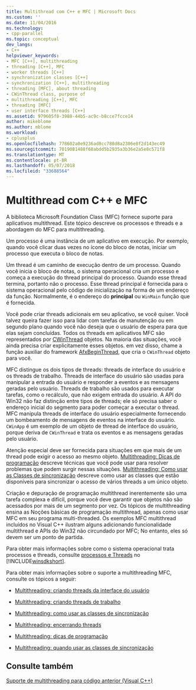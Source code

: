 ```yaml
---
title: Multithread com C++ e MFC | Microsoft Docs
ms.custom: ''
ms.date: 11/04/2016
ms.technology:
- cpp-parallel
ms.topic: conceptual
dev_langs:
- C++
helpviewer_keywords:
- MFC [C++], multithreading
- threading [C++], MFC
- worker threads [C++]
- synchronization classes [C++]
- synchronization [C++], multithreading
- threading [MFC], about threading
- CWinThread class, purpose of
- multithreading [C++], MFC
- threading [MFC]
- user interface threads [C++]
ms.assetid: 979605f8-3988-44b5-ac9c-b8cce7fcce14
author: mikeblome
ms.author: mblome
ms.workload:
- cplusplus
ms.openlocfilehash: 778602a0e9236ad8cc788d8a2306e8f2d143ec49
ms.sourcegitcommit: 7019081488f68abdd5b2935a3b36e2a5e8c571f8
ms.translationtype: MT
ms.contentlocale: pt-BR
ms.lasthandoff: 05/07/2018
ms.locfileid: "33688564"
---
```

# <a name="multithreading-with-c-and-mfc"></a>Multithread com C++ e MFC
A biblioteca Microsoft Foundation Class (MFC) fornece suporte para aplicativos multithread. Este tópico descreve os processos e threads e a abordagem do MFC para multithreading.  
  
 Um processo é uma instância de um aplicativo em execução. Por exemplo, quando você clicar duas vezes no ícone do bloco de notas, iniciar um processo que executa o bloco de notas.  
  
 Um thread é um caminho de execução dentro de um processo. Quando você inicia o bloco de notas, o sistema operacional cria um processo e começa a execução do thread principal do processo. Quando esse thread termina, portanto não o processo. Esse thread principal é fornecida para o sistema operacional pelo código de inicialização na forma de um endereço da função. Normalmente, é o endereço do **principal** ou `WinMain` função que é fornecida.  
  
 Você pode criar threads adicionais em seu aplicativo, se você quiser. Você talvez queira fazer isso para lidar com tarefas de manutenção ou em segundo plano quando você não deseja que o usuário de espera para que elas sejam concluídas. Todos os threads em aplicativos MFC são representados por [CWinThread](../mfc/reference/cwinthread-class.md) objetos. Na maioria das situações, você ainda precisa criar explicitamente esses objetos. em vez disso, chame a função auxiliar do framework [AfxBeginThread](../mfc/reference/application-information-and-management.md#afxbeginthread), que cria o `CWinThread` objeto para você.  
  
 MFC distingue os dois tipos de threads: threads de interface do usuário e os threads de trabalho. Threads de interface do usuário são usadas para manipular a entrada do usuário e responder a eventos e as mensagens geradas pelo usuário. Threads de trabalho são usados para executar tarefas, como o recálculo, que não exigem entrada do usuário. A API do Win32 não faz distinção entre tipos de threads; ele só precisa saber o endereço inicial do segmento para poder começar a executar o thread. MFC manipula threads de interface do usuário especialmente fornecendo um bombeamento de mensagens de eventos na interface do usuário. `CWinApp` é um exemplo de um objeto de thread de interface do usuário, porque deriva de `CWinThread` e trata os eventos e as mensagens geradas pelo usuário.  
  
 Atenção especial deve ser fornecida para situações em que mais de um thread pode exigir o acesso ao mesmo objeto. [Multithreading: Dicas de programação](../parallel/multithreading-programming-tips.md) descreve técnicas que você pode usar para resolver problemas que podem surgir nessas situações. [Multithreading: Como usar as Classes de sincronização](../parallel/multithreading-how-to-use-the-synchronization-classes.md) descreve como usar as classes que estão disponíveis para sincronizar o acesso de vários threads a um único objeto.  
  
 Criação e depuração de programação multithread inerentemente são uma tarefa complexa e difícil, porque você deve garantir que objetos não são acessados por mais de um segmento por vez. Os tópicos de multithreading ensina as Noções básicas de programação multithread, apenas como usar MFC em seu programa multi-threaded. Os exemplos MFC multithread incluídos no Visual C++ ilustram alguns adicionando funcionalidade multithread e APIs do Win32 não circundado por MFC; No entanto, eles só devem ser um ponto de partida.  
  
 Para obter mais informações sobre como o sistema operacional trata processos e threads, consulte [processos e Threads](http://msdn.microsoft.com/library/windows/desktop/ms684841) no [!INCLUDE[winsdkshort](../atl-mfc-shared/reference/includes/winsdkshort_md.md)].  
  
 Para obter mais informações sobre o suporte a multithreading MFC, consulte os tópicos a seguir:  
  
-   [Multithreading: criando threads da interface do usuário](../parallel/multithreading-creating-user-interface-threads.md)  
  
-   [Multithreading: criando threads de trabalho](../parallel/multithreading-creating-worker-threads.md)  
  
-   [Multithreading: como usar as classes de sincronização](../parallel/multithreading-how-to-use-the-synchronization-classes.md)  
  
-   [Multithreading: encerrando threads](../parallel/multithreading-terminating-threads.md)  
  
-   [Multithreading: dicas de programação](../parallel/multithreading-programming-tips.md)  
  
-   [Multithreading: quando usar as classes de sincronização](../parallel/multithreading-when-to-use-the-synchronization-classes.md)  
  
## <a name="see-also"></a>Consulte também  
 [Suporte de multithreading para código anterior (Visual C++)](../parallel/multithreading-support-for-older-code-visual-cpp.md)